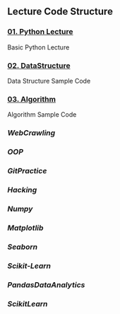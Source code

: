 
## **Lecture Code Structure**
### [01. Python Lecture][PythonLecturelink]
Basic Python Lecture   
### [02. DataStructure][DataStructurelink]
Data Structure Sample Code
### [03. Algorithm][Algorithm]
Algorithm Sample Code
### *WebCrawling*
### *OOP*
### *GitPractice*
### *Hacking*
### *Numpy*
### *Matplotlib*
### *Seaborn*
### *Scikit-Learn*
### *PandasDataAnalytics*
### *ScikitLearn*

[PythonLecturelink]:https://github.com/yeodongbin/PythonLecture/tree/master/01.PythonLecture 
[DataStructurelink]:https://github.com/yeodongbin/PythonLecture/tree/master/02.DataStructure
[Algorithm]:https://github.com/yeodongbin/PythonLecture/tree/master/03.Algorithm